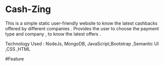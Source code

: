 # Cash-Zing

This is a simple static user-friendly website to know the latest cashbacks offered by different companies . Provides the user to choose the payment type and company , to know the latest offers . 

Technology Used : NodeJs, MongoDB, JavaScript,Bootstrap ,Semantic UI ,CSS ,HTML


#Feature
